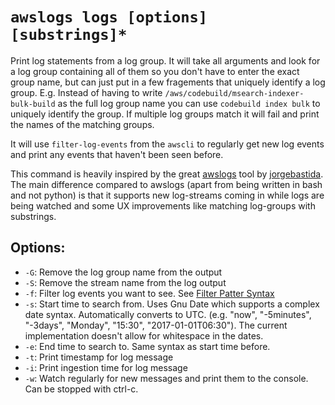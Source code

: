 # `awslogs logs [options] [substrings]*`

Print log statements from a log group. It will take all arguments and look for a log group containing
all of them so you don't have to enter the exact group name, but can just put in a few fragements
that uniquely identify a log group. E.g. Instead of having to write `/aws/codebuild/msearch-indexer-bulk-build`
as the full log group name you can use `codebuild index bulk` to uniquely identify the group.
If multiple log groups match it will fail and print the names of the matching groups.

It will use `filter-log-events` from the `awscli` to regularly get new log events and print any events that 
haven't been seen before.

This command is heavily inspired by the great [awslogs](https://github.com/jorgebastida/awslogs) 
tool by [jorgebastida](https://github.com/jorgebastida). The main difference compared to awslogs (apart from being 
written in bash and not python) is that it supports new log-streams coming in while logs are being watched and
some UX improvements like matching log-groups with substrings.

## Options:

* `-G`: Remove the log group name from the output
* `-S`: Remove the stream name from the log output
* `-f`: Filter log events you want to see. 
        See [Filter Patter Syntax](http://docs.aws.amazon.com/AmazonCloudWatch/latest/logs/FilterAndPatternSyntax.html)
* `-s`: Start time to search from. Uses Gnu Date which supports a complex date syntax. Automatically converts to UTC. 
        (e.g. "now", "-5minutes", "-3days", "Monday", "15:30", "2017-01-01T06:30"). 
        The current implementation doesn't allow for whitespace in the dates.
* `-e`: End time to search to. Same syntax as start time before.
* `-t`: Print timestamp for log message
* `-i`: Print ingestion time for log message
* `-w`: Watch regularly for new messages and print them to the console. Can be stopped with ctrl-c.